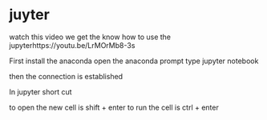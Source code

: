 # juyter
watch this video we get the know how to use the jupyterhttps://youtu.be/LrMOrMb8-3s

First install the anaconda open the anaconda prompt type jupyter notebook

then the connection is established

In jupyter short cut

to open the new cell is shift + enter
to run the cell is ctrl + enter
